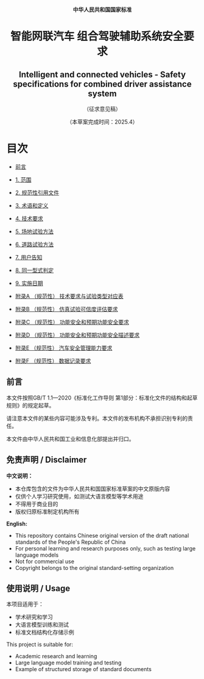 <div align="center">
<p><strong>中华人民共和国国家标准</strong></p>
<h1>智能网联汽车 组合驾驶辅助系统安全要求</h1>
<h2>Intelligent and connected vehicles - Safety specifications for combined driver assistance system</h2>
<p>（征求意见稿）</p>
<p>（本草案完成时间：2025.4）</p>
</div>

# 目次

- [前言](#前言)

- [1. 范围](sections/01-scope.md)

- [2. 规范性引用文件](sections/02-normative-references.md)

- [3. 术语和定义](sections/03-terms-definitions.md)

- [4. 技术要求](sections/04-technical-requirements.md)

- [5. 场地试验方法](sections/05-field-test-methods.md)

- [6. 道路试验方法](sections/06-road-test-methods.md)

- [7. 用户告知](sections/07-user-notification.md)

- [8. 同一型式判定](sections/08-type-determination.md)

- [9. 实施日期](sections/09-implementation-date.md)

- [附录A （规范性） 技术要求与试验类型对应表](appendices/appendix-a-technical-requirements-test-types.md)

- [附录B （规范性） 仿真试验可信度评估要求](appendices/appendix-b-simulation-test-reliability.md)

- [附录C （规范性） 功能安全和预期功能安全要求](appendices/appendix-c-functional-safety-requirements.md)

- [附录D （规范性） 功能安全和预期功能安全描述要求](appendices/appendix-d-safety-description-requirements.md)

- [附录E （规范性） 汽车安全管理能力要求](appendices/appendix-e-automotive-safety-management.md)

- [附录F （规范性） 数据记录要求](appendices/appendix-f-data-recording-requirements.md)

## 前言

本文件按照GB/T 1.1—2020《标准化工作导则 第1部分：标准化文件的结构和起草规则》的规定起草。

请注意本文件的某些内容可能涉及专利。本文件的发布机构不承担识别专利的责任。

本文件由中华人民共和国工业和信息化部提出并归口。

## 免责声明 / Disclaimer

**中文说明：**
- 本仓库包含的文件为中华人民共和国国家标准草案的中文原版内容
- 仅供个人学习研究使用，如测试大语言模型等学术用途
- 不得用于商业目的
- 版权归原标准制定机构所有

**English:**
- This repository contains Chinese original version of the draft national standards of the People's Republic of China
- For personal learning and research purposes only, such as testing large language models
- Not for commercial use
- Copyright belongs to the original standard-setting organization

## 使用说明 / Usage

本项目适用于：
- 学术研究和学习
- 大语言模型训练和测试
- 标准文档结构化存储示例

This project is suitable for:
- Academic research and learning
- Large language model training and testing  
- Example of structured storage of standard documents